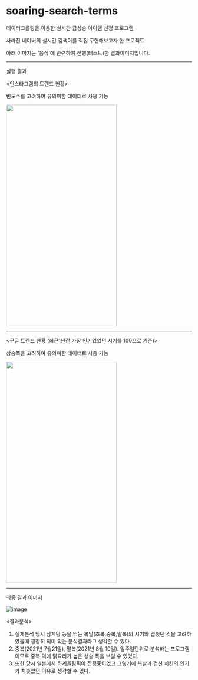 # soaring-search-terms
데이터크롤링을 이용한 실시간 급상승 아이템 선정 프로그램

사라진 네이버의 실시간 검색어를 직접 구현해보고자 한 프로젝트

아래 이미지는 '음식'에 관련하여 진행(테스트)한 결과이미지입니다.

------------------------------------------------------------------------------------------
실행 결과

<인스타그램의 트렌드 현황>

빈도수를 고려하여 유의미한 데이터로 사용 가능

<img src = "https://user-images.githubusercontent.com/79080825/149832505-1c3bb589-cab4-4654-8818-0c129c1e4e98.PNG" width="300" height="600"/>

-----------------------------------------------------------------------------------------

<구글 트렌드 현황 (최근1년간 가장 인기있었던 시기를 100으로 기준)>

상승폭을 고려하여 유의미한 데이터로 사용 가능

<img src = "https://user-images.githubusercontent.com/79080825/149832496-21d826f2-995b-4583-a53d-c7a381784142.PNG" width="300" height="600"/>

----------------------------------------------------------------------------------------------------------------

최종 결과 이미지

![image](https://user-images.githubusercontent.com/79080825/149952827-4def561e-0610-48ee-9dca-9cb2bf74b245.png)

<결과분석>

1. 실제분석 당시 삼계탕 등을 먹는 복날(초복,중복,말복)의 시기와 겹쳤던 것을 고려하였을때 굉장히 의미 있는 분석결과라고 생각할 수 있다.
2. 중복(2021년 7월21일), 말복(2021년 8월 10일). 일주일단위로 분석하는 프로그램이므로 중복 덕에 닭요리가 높은 상승 폭을 보일 수 있었다.
3. 또한 당시 일본에서 하계올림픽이 진행중이었고 그렇기에 복날과 겹친 치킨의 인기가 치솟았던 이유로 생각할 수 있다.
